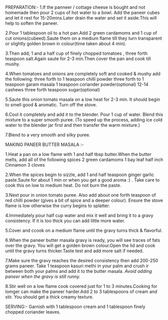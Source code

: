 PREPARATION:-
1.If the panneer / cottage cheese is bought and not homemade then pour 2 cups of hot water to a bowl. Add the paneer cubes and let it rest for 15-20mins.Later drain the water and set it aside.This will help to soften the paneer.

2.Pour 1 tablespoon oil to a hot pan.Add 2 green cardamoms and 1 cup of cut onions(cubeed).Saute them on a medium flame till they turn transparent or slightly golden brown in colour(time taken about 4 min).

3.Then add; 1 and a half cup of finely chopped tomatoes , three forth teaspoon salt.Again saute for 2-3 min.Then cover the pan and cook till mushy.

4.When tomatoes and onions are completely soft and cooked & mushy add the following:
three forth to 1 teaspoon chilli powder
three forth to 1 teaspoon garam masala
1 teaspoon coriander powder(optional)
12-14 cashews
three forth teaspoon sugar(optional)

5.Saute this onion tomato masala on a low heat for 2-3 min. It should begin to smell good & aromatic. Turn off the stove.

6.Cool it completely and add it to the blender. Pour 1 cup of water. Blend this mixture to a super smooth puree.
(To speed up the process, adding ice cold water to the blender jar first and then transfer the warm mixture.)

7.Blend to a very  smooth and silky puree.

MAKING PANEER BUTTER MASALA :-

1.Heat a pan on a low flame with 1 and half tbsp butter.When the butter melts, add all of the following spices
    2 green cardamoms
    1 bay leaf
    half inch Cinnamon
    3 cloves

2.When the spices begin to sizzle, add 1 and half teaspoon ginger garlic paste.Saute for about 1 min or when you get a good aroma :) . Take care to cook this on low to medium heat. Do not burn the paste.

3.Next pour in onion tomato puree. Also add about one forth teaspoon of red chilli powder (gives a bit of spice and a deeper colour). Ensure the stove flame is low otherwise the curry begins to splatter.

4.Immediately pour half cup water and mix it well and bring it to a gravy consistency. If it is too thick you can add little more water.

5.Cover and ccook on a medium flame until the gravy turns thick & flavorful.

6.When the paneer butter masala gravy is ready, you will see traces of fats over the gravy. You will get a golden brown colour.Open the lid and cook until the gravy turns thicker.Taste test and add more salt if needed.

7.Make sure the gravy reaches the desired consistency then add 200-250 grams paneer. Take 1 teaspoon kasuri methi in your palm and crush ir between both your palms and add it to the butter masala.
*Avoid adding paneer when the gravy is still runny.*

8.Stir well on a low flame cook covered just for 1 to 3 minutes.Cooking for lomger can make the paneer harder.Add 2 to 3 tablespoons of cream and stir. You should get a thick creamy texture.

SERVING:-
Garnish with 1 tablespoon cream and 1 tablespoon finely chopped coriander leaves.